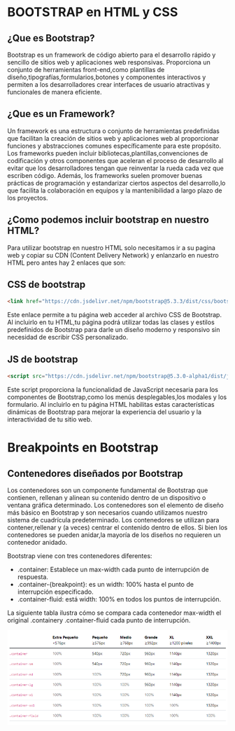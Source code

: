 # BOOTSTRAP en HTML y CSS

## ¿Que es Bootstrap?

Bootstrap es un framework de código abierto para el desarrollo rápido y sencillo de sitios web y aplicaciones web responsivas. Proporciona un conjunto de herramientas front-end,como plantillas de diseño,tipografías,formularios,botones y componentes interactivos y permiten a los desarrolladores crear interfaces de usuario atractivas y funcionales de manera eficiente.

## ¿Que es un Framework?

Un framework es una estructura o conjunto de herramientas predefinidas que facilitan la creación de sitios web y aplicaciones web al proporcionar funciones y abstracciones comunes específicamente para este propósito. Los frameworks pueden incluir bibliotecas,plantillas,convenciones de codificación y otros componentes que aceleran el proceso de desarrollo al evitar que los desarrolladores tengan que reinventar la rueda cada vez que escriben código. Además, los frameworks suelen promover buenas prácticas de programación y estandarizar ciertos aspectos del desarrollo,lo que facilita la colaboración en equipos y la mantenibilidad a largo plazo de los proyectos.

## ¿Como podemos incluir bootstrap en nuestro HTML?

Para utilizar bootstrap en nuestro HTML solo necesitamos ir a su pagina web y copiar su CDN (Content Delivery Network) y enlanzarlo en nuestro HTML pero antes hay 2 enlaces que son:

## CSS de bootstrap

```html
<link href="https://cdn.jsdelivr.net/npm/bootstrap@5.3.3/dist/css/bootstrap.min.css" rel="stylesheet" integrity="sha384-QWTKZyjpPEjISv5WaRU9OFeRpok6YctnYmDr5pNlyT2bRjXh0JMhjY6hW+ALEwIH" crossorigin="anonymous">
```

Este enlace permite a tu página web acceder al archivo CSS de Bootstrap. Al incluirlo en tu HTML,tu página podrá utilizar todas las clases y estilos predefinidos de Bootstrap para darle un diseño moderno y responsivo sin necesidad de escribir CSS personalizado.

## JS de bootstrap

```html
<script src="https://cdn.jsdelivr.net/npm/bootstrap@5.3.0-alpha1/dist/js/bootstrap.bundle.min.js"></script>
```

Este script proporciona la funcionalidad de JavaScript necesaria para los componentes de Bootstrap,como los menús desplegables,los modales y los formulario. Al incluirlo en tu página HTML habilitas estas características dinámicas de Bootstrap para mejorar la experiencia del usuario y la interactividad de tu sitio web.

# Breakpoints en Bootstrap

## Contenedores diseñados por Bootstrap

Los contenedores son un componente fundamental de Bootstrap que contienen, rellenan y alinean su contenido dentro de un dispositivo o ventana gráfica determinado. Los contenedores son el elemento de diseño más básico en Bootstrap y son necesarios cuando utilizamos nuestro sistema de cuadrícula predeterminado. Los contenedores se utilizan para contener,rellenar y (a veces) centrar el contenido dentro de ellos. Si bien los contenedores se pueden anidar,la mayoría de los diseños no requieren un contenedor anidado.

Bootstrap viene con tres contenedores diferentes:

- .container: Establece un max-width cada punto de interrupción de respuesta.
- .container-{breakpoint}: es un width: 100% hasta el punto de interrupción especificado.
- .container-fluid: está width: 100% en todos los puntos de interrupción.

La siguiente tabla ilustra cómo se compara cada contenedor max-width el original .containery .container-fluid cada punto de interrupción.

![App Screenshot](image.png)


